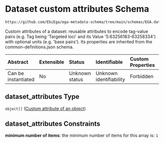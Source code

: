 # Dataset custom attributes Schema

```txt
https://github.com/EbiEga/ega-metadata-schema/tree/main/schemas/EGA.dataset.json#/properties/dataset_attributes
```

Custom attributes of a dataset: reusable attributes to encode tag-value pairs (e.g. Tag being 'Targeted loci' and its Value '5:63256183-63258334') with optional units (e.g. 'base pairs'). Its properties are inherited from the common-definitions.json schema.

| Abstract            | Extensible | Status         | Identifiable            | Custom Properties | Additional Properties | Access Restrictions | Defined In                                                          |
| :------------------ | :--------- | :------------- | :---------------------- | :---------------- | :-------------------- | :------------------ | :------------------------------------------------------------------ |
| Can be instantiated | No         | Unknown status | Unknown identifiability | Forbidden         | Forbidden             | none                | [EGA.dataset.json*](../out/EGA.dataset.json "open original schema") |

## dataset_attributes Type

`object[]` ([Custom attribute of an object](ega-12-definitions-custom-attribute-of-an-object.md))

## dataset_attributes Constraints

**minimum number of items**: the minimum number of items for this array is: `1`
